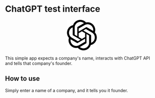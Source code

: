 # ChatGPT test interface

<center>
    <img src="./assets/images/openai.svg" height=100 alt="Chat GPT"/>
    </center>

This simple app expects a company's name, interacts with ChatGPT API and tells that company's founder.

## How to use

Simply enter a name of a company, and it tells you it founder.

